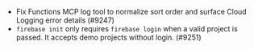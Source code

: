 - Fix Functions MCP log tool to normalize sort order and surface Cloud Logging error details (#9247)
- `firebase init` only requires `firebase login` when a valid project is passed. It accepts demo projects without login. (#9251)
